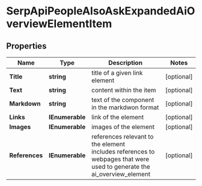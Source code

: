 # SerpApiPeopleAlsoAskExpandedAiOverviewElementItem


## Properties

| Name | Type | Description | Notes |
|------------ | ------------- | ------------- | -------------|
**Title** | **string** | title of a given link element |[optional]|
**Text** | **string** | content within the item |[optional]|
**Markdown** | **string** | text of the component in the markdwon format |[optional]|
**Links** | **IEnumerable<LinkElement>** | link of the element |[optional]|
**Images** | **IEnumerable<AiModeImagesElementInfo>** | images of the element |[optional]|
**References** | **IEnumerable<AiModeAiOverviewReferenceInfo>** | references relevant to the element<br>includes references to webpages that were used to generate the ai_overview_element |[optional]|